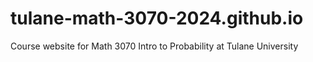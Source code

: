 # tulane-math-3070-2024.github.io
Course website for Math 3070 Intro to Probability at Tulane University
